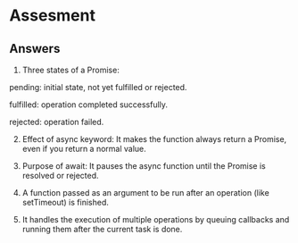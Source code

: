 # Assesment
## Answers
1. Three states of a Promise:

pending: initial state, not yet fulfilled or rejected.

fulfilled: operation completed successfully.

rejected: operation failed.

2. Effect of async keyword:
It makes the function always return a Promise, even if you return a normal value.

3. Purpose of await:
It pauses the async function until the Promise is resolved or rejected.

4. A function passed as an argument to be run after an operation (like setTimeout) is finished.

5. It handles the execution of multiple operations by queuing callbacks and running them after the current task is done.

